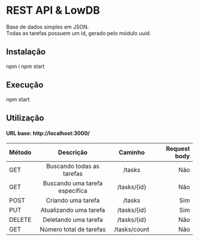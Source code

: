 # REST API & LowDB
Base de dados simples em JSON.<br>
Todas as tarefas possuem um id, gerado pelo módulo uuid.

## Instalação
npm i npm start

## Execução
npm start

## Utilização
#### URL base: http://localhost:3000/

| Método | Descrição | Caminho | Request body |
| ------ | :--------: | :-----: | -----------:|
| GET | Buscando todas as tarefas | /tasks | Não |
| GET | Buscando uma tarefa específica | /tasks/{id} | Não |
| POST |  Criando uma tarefa | /tasks | Sim |
| PUT | Atualizando uma tarefa | /tasks/{id} | Sim |
| DELETE | Deletando uma tarefa | /tasks/{id} | Não |
| GET | Número total de tarefas | /tasks/count | Não |


